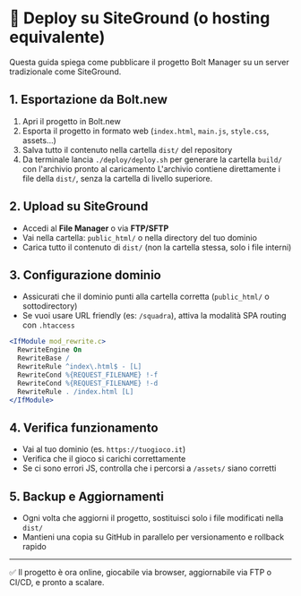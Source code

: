 # 🚀 Deploy su SiteGround (o hosting equivalente)

Questa guida spiega come pubblicare il progetto Bolt Manager su un server tradizionale come SiteGround.

## 1. Esportazione da Bolt.new
1. Apri il progetto in Bolt.new
2. Esporta il progetto in formato web (`index.html`, `main.js`, `style.css`, assets...)
3. Salva tutto il contenuto nella cartella `dist/` del repository
4. Da terminale lancia `./deploy/deploy.sh` per generare la cartella `build/` con l'archivio pronto al caricamento
   L'archivio contiene direttamente i file della `dist/`, senza la cartella di livello superiore.

## 2. Upload su SiteGround
- Accedi al **File Manager** o via **FTP/SFTP**
- Vai nella cartella: `public_html/` o nella directory del tuo dominio
- Carica tutto il contenuto di `dist/` (non la cartella stessa, solo i file interni)

## 3. Configurazione dominio
- Assicurati che il dominio punti alla cartella corretta (`public_html/` o sottodirectory)
- Se vuoi usare URL friendly (es: `/squadra`), attiva la modalità SPA routing con `.htaccess`

```apache
<IfModule mod_rewrite.c>
  RewriteEngine On
  RewriteBase /
  RewriteRule ^index\.html$ - [L]
  RewriteCond %{REQUEST_FILENAME} !-f
  RewriteCond %{REQUEST_FILENAME} !-d
  RewriteRule . /index.html [L]
</IfModule>
```

## 4. Verifica funzionamento
- Vai al tuo dominio (es. `https://tuogioco.it`)
- Verifica che il gioco si carichi correttamente
- Se ci sono errori JS, controlla che i percorsi a `/assets/` siano corretti

## 5. Backup e Aggiornamenti
- Ogni volta che aggiorni il progetto, sostituisci solo i file modificati nella `dist/`
- Mantieni una copia su GitHub in parallelo per versionamento e rollback rapido

---

✅ Il progetto è ora online, giocabile via browser, aggiornabile via FTP o CI/CD, e pronto a scalare.
